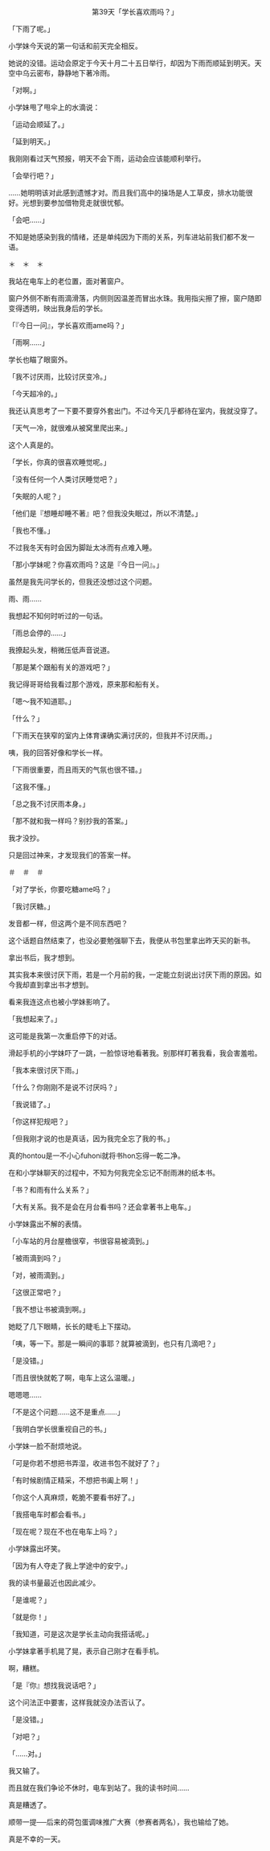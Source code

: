 <p align="center">第39天「学长喜欢雨吗？」</p>

「下雨了呢。」

小学妹今天说的第一句话和前天完全相反。

她说的没错。运动会原定于今天十月二十五日举行，却因为下雨而顺延到明天。天空中乌云密布，静静地下著冷雨。

「对啊。」

小学妹甩了甩伞上的水滴说：

「运动会顺延了。」

「延到明天。」

我刚刚看过天气预报，明天不会下雨，运动会应该能顺利举行。

「会举行吧？」

……她明明该对此感到遗憾才对。而且我们高中的操场是人工草皮，排水功能很好。光想到要参加借物竞走就很忧郁。

「会吧……」

不知是她感染到我的情绪，还是单纯因为下雨的关系，列车进站前我们都不发一语。

＊　＊　＊

我站在电车上的老位置，面对著窗户。

窗户外侧不断有雨滴滑落，内侧则因温差而冒出水珠。我用指尖擦了擦，窗户随即变得透明，映出我身后的学长。

「『今日一问』，学长喜欢雨ame吗？」

「雨啊……」

学长也瞄了眼窗外。

「我不讨厌雨，比较讨厌变冷。」

「今天超冷的。」

我还认真思考了一下要不要穿外套出门。不过今天几乎都待在室内，我就没穿了。

「天气一冷，就很难从被窝里爬出来。」

这个人真是的。

「学长，你真的很喜欢睡觉呢。」

「没有任何一个人类讨厌睡觉吧？」

「失眠的人呢？」

「他们是『想睡却睡不著』吧？但我没失眠过，所以不清楚。」

「我也不懂。」

不过我冬天有时会因为脚趾太冰而有点难入睡。

「那小学妹呢？你喜欢雨吗？这是『今日一问』。」

虽然是我先问学长的，但我还没想过这个问题。

雨、雨……

我想起不知何时听过的一句话。

「雨总会停的……」

我撩起头发，稍微压低声音说道。

「那是某个跟船有关的游戏吧？」

我记得哥哥给我看过那个游戏，原来那和船有关。

「嗯～我不知道耶。」

「什么？」

「下雨天在狭窄的室内上体育课确实满讨厌的，但我并不讨厌雨。」

咦，我的回答好像和学长一样。

「下雨很重要，而且雨天的气氛也很不错。」

「这我不懂。」

「总之我不讨厌雨本身。」

「那不就和我一样吗？别抄我的答案。」

我才没抄。

只是回过神来，才发现我们的答案一样。

＃　＃　＃

「对了学长，你要吃糖ame吗？」

「我讨厌糖。」

发音都一样，但这两个是不同东西吧？

这个话题自然结束了，也没必要勉强聊下去，我便从书包里拿出昨天买的新书。

拿出书后，我才想到。

其实我本来很讨厌下雨，若是一个月前的我，一定能立刻说出讨厌下雨的原因。如今我却直到拿出书才想到。

看来我连这点也被小学妹影响了。

「我想起来了。」

这可能是我第一次重启停下的对话。

滑起手机的小学妹吓了一跳，一脸惊讶地看著我。别那样盯著我看，我会害羞啦。

「我本来很讨厌下雨。」

「什么？你刚刚不是说不讨厌吗？」

「我说错了。」

「你这样犯规吧？」

「但我刚才说的也是真话，因为我完全忘了我的书。」

真的hontou是一不小心fuhoni就将书hon忘得一乾二净。

在和小学妹聊天的过程中，不知为何我完全忘记不耐雨淋的纸本书。

「书？和雨有什么关系？」

「大有关系。我不是会在月台看书吗？还会拿著书上电车。」

小学妹露出不解的表情。

「小车站的月台屋檐很窄，书很容易被滴到。」

「被雨滴到吗？」

「对，被雨滴到。」

「这很正常吧？」

「我不想让书被滴到啊。」

她眨了几下眼睛，长长的睫毛上下摆动。

「咦，等一下。那是一瞬间的事耶？就算被滴到，也只有几滴吧？」

「是没错。」

「而且很快就乾了啊，电车上这么温暖。」

嗯嗯嗯……

「不是这个问题……这不是重点……」

「我明白学长很重视自己的书。」

小学妹一脸不耐烦地说。

「可是你若不想把书弄湿，收进书包不就好了？」

「有时候剧情正精采，不想把书阖上啊！」

「你这个人真麻烦，乾脆不要看书好了。」

「我搭电车时都会看书。」

「现在呢？现在不也在电车上吗？」

小学妹露出坏笑。

「因为有人夺走了我上学途中的安宁。」

我的读书量最近也因此减少。

「是谁呢？」

「就是你！」

「我知道，可是这次是学长主动向我搭话呢。」

小学妹拿著手机晃了晃，表示自己刚才在看手机。

啊，糟糕。

「是『你』想找我说话吧？」

这个问法正中要害，这样我就没办法否认了。

「是没错。」

「对吧？」

「……对。」

我又输了。

而且就在我们争论不休时，电车到站了。我的读书时间……

真是糟透了。

顺带一提──后来的荷包蛋调味推广大赛（参赛者两名），我也输给了她。

真是不幸的一天。

